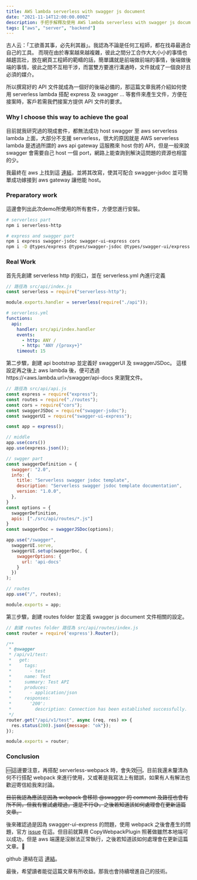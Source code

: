 ```yaml
---
title: AWS lambda serverless with swagger js document
date: "2021-11-14T12:00:00.000Z"
description: 手把手解釋及使用 AWS lambda serverless with swagger js document 來處理你在使用 aws serverless 時，同時可以透過 jsDoc 來產生API文件。
tags: ["aws", "server", "backend"]
---
```


古人云：「工欲善其事，必先利其器」。我認為不論是任何工程師，都在找尋最適合自己的工具。
而現在由於專案越來越複雜，彼此之間分工合作大大小小的事情也越趨茁壯，放在網頁工程師的範疇的話，簡單講就是前端做前端的事情，後端做後端的事情，彼此之間不互相干涉，而當雙方要進行溝通時，文件就成了一個良好且必須的媒介。

所以撰寫好的 API 文件就成為一個好的後端必備的，那這篇文章我將介紹如何使用 serverless lambda 搭配 express 及 swagger ... 等套件來產生文件，方便在接案時，客戶若需我們接案方提供 API 文件的要求。

### Why I choose this way to achieve the goal

目前就我研究過的現成套件，都無法成功 host swagger 至 aws serverless lambda 上面，大部分不支援 serverless，很大的原因就是 AWS serverless lambda 是透過所謂的 aws api gateway 這服務來 host 你的 API，但是一般來說 swagger 會需要自己 host 一個 port，網路上能查詢到解決這問題的資源也相當的少。

我最終在 aws 上找到這 [連結](https://serverlessrepo.aws.amazon.com/applications/ap-south-1/324900372515/aws-api-gateway-swagger-ui)，並將其改寫，使其可配合 swagger-jsdoc 並可簡單成功嫁接到 aws gateway 讓他能 host。

### Preparatory work

這邊會列出此次demo所使用的所有套件，方便您進行安裝。

```bash
# serverless part
npm i serverless-http

# express and swagger part
npm i express swagger-jsdoc swagger-ui-express cors
npm i -D @types/express @types/swagger-jsdoc @types/swagger-ui/express @types/cors
```

### Real Work

首先先創建 serverless http 的街口，並在 serverless.yml 內進行定義

```javascript
// 路徑為 src/api/index.js
const serverless = require("serverless-http");

module.exports.handler = serverless(require("./api"));
```

```yml
# serverless.yml
functions:
  api:
    handler: src/api/index.handler
    events:
      - http: ANY /
      - http: "ANY /{proxy+}"
    timeout: 15
```

第二步驟，創建 api bootstrap 並定義好 swaggerUI 及 swaggerJSDoc。 這樣設定再之後上 aws lambda 後，便可透過 https://<aws.lambda.url>/swagger/api-docs 來瀏覽文件。

```javascript
// 路徑為 src/api/api.js
const express = require("express");
const routes = require("./routes");
const cors = require("cors");
const swaggerJSDoc = require("swagger-jsdoc");
const swaggerUI = require("swagger-ui-express");

const app = express();

// middle
app.use(cors())
app.use(express.json());

// swgger part
const swaggerDefinition = {
  swagger: "2.0",
  info: {
    title: "Serverless swagger jsdoc template",
    description: "Serverless swagger jsdoc template documentation",
    version: "1.0.0",
  },
}
const options = {
  swaggerDefinition,
  apis: ["./src/api/routes/*.js"]
}
const swaggerDoc = swaggerJSDoc(options);

app.use("/swagger",
  swaggerUI.serve,
  swaggerUI.setup(swaggerDoc, {
    swaggerOptions: {
      url: 'api-docs'
    }
  })
);

// routes
app.use("/", routes);

module.exports = app;
```

第三步驟，創建 routes folder 並定義 swagger js document 文件相關的設定。

```javascript
// 創建 routes folder 路徑為 src/api/routes/index.js
const router = require('express').Router();

/**
 * @swagger
 * /api/v1/test:
 *   get:
 *     tags:
 *       - test
 *     name: Test
 *     summary: Test API
 *     produces:
 *       - application/json
 *     responses:
 *       '200':
 *         description: Connection has been established successfully.
 */
router.get("/api/v1/test", async (req, res) => {
  res.status(200).json({message: "ok"});
});

module.exports = router;
```

### Conclusion

🆘這邊要注意，再搭配 serverless-webpack 時，會失效🆘，目前我還未釐清為何不行搭配 webpack 來進行使用，又或著是我寫法上有錯誤，如果有人有解法也歡迎寄信給我來討論。

~~目前我認為應該是因為 webpack 會移除 @swagger 的 comment 及路徑也會有所不同，但我有嘗試處理過，還是不行😅，之後若知道該如何處理會在更新這篇文章。~~

後來確認過是因為 swagger-ui-express 的問題，使用 webpack 之後會產生的問題，官方 [issue](https://github.com/scottie1984/swagger-ui-express/issues/90) 在這。但目前就算用 CopyWebpackPlugin 照著做雖然本地端可以成功，但是 aws 端還是沒辦法正常執行，之後若知道該如何處理會在更新這篇文章。🥲

github 連結在這 [連結](https://github.com/Mayvis/monoame-serverless-template)。

最後，希望讀者能從這篇文章有所收益。那我也會持續增進自己的技術。
